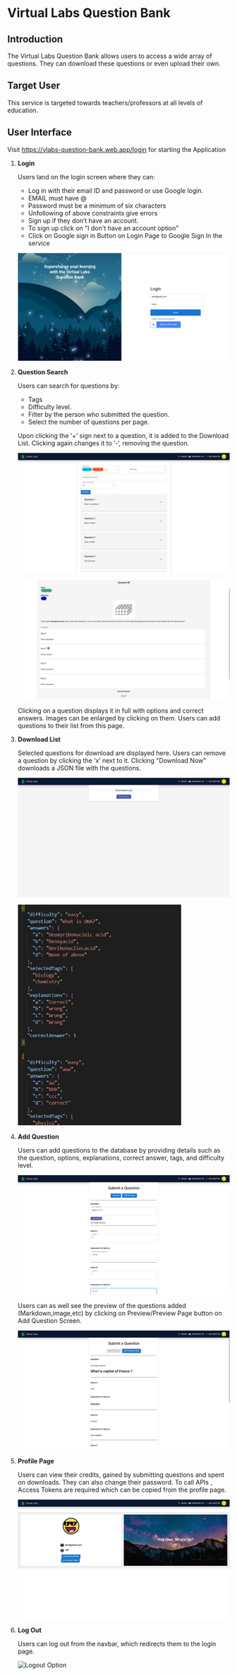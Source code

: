 ﻿# Virtual Labs Question Bank

## Introduction

The Virtual Labs Question Bank allows users to access a wide array of questions. They can download these questions or even upload their own.

## Target User

This service is targeted towards teachers/professors at all levels of education.

## User Interface


Visit https://vlabs-question-bank.web.app/login for starting the Application


1. **Login**

    Users land on the login screen where they can:
    - Log in with their email ID and password or use Google login.
    - EMAIL must have @
    - Password must be a minimum of six characters
    - Unfollowing of above constraints give errors
    - Sign up if they don’t have an account.
    - To sign up click on "I don't have an account option"
    - Click on Google sign in Button on Login Page to Google Sign In the service 


    ![Login Screen](images/login.png)


2. **Question Search**

    Users can search for questions by:
    - Tags
    - Difficulty level.
    - Filter by the person who submitted the question.
    - Select the number of questions per page.
    
    Upon clicking the ‘+’ sign next to a question, it is added to the Download List. Clicking again changes it to ‘-‘, removing the question.

    ![Search Page](images/img_1.png)



    ![Sample Question](images/img_2.png)

    Clicking on a question displays it in full with options and correct answers. Images can be enlarged by clicking on them. Users can add questions to their list from this page.



3. **Download List**

    Selected questions for download are displayed here. Users can remove a question by clicking the ‘x’ next to it. Clicking "Download Now" downloads a JSON file with the questions.

    ![Download Page](images/img_3.png)

    ![Downloaded JSON](images/JSON.jpeg)

4. **Add Question**

    Users can add questions to the database by providing details such as the question, options, explanations, correct answer, tags, and difficulty level.

    ![Question Submit Page](images/img_4.png)


    Users can as well see the preview of the questions added (Markdown,image,etc) by clicking on Preview/Preview Page button on Add Question Screen.

    ![Preview](images/img_5.png)


5. **Profile Page**

    Users can view their credits, gained by submitting questions and spent on downloads. They can also change their password.
    To call APIs , Access Tokens are required which can be copied from the profile page.

    ![Profile Page](images/profile.png)


6. **Log Out**

    Users can log out from the navbar, which redirects them to the login page.

    ![Logout Option](images/logout.png)
